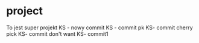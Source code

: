 # project

To jest super projekt
KS - nowy commit 
KS - commit pk
KS- commit cherry pick
KS- commit don't want
KS- commit1